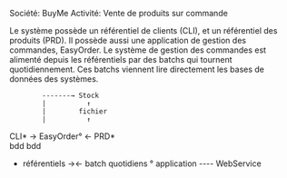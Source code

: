 Société: BuyMe
Activité: Vente de produits sur commande

Le système possède un référentiel de clients (CLI), et un référentiel des produits (PRD). Il possède aussi une application de gestion des commandes, EasyOrder. Le système de gestion des commandes est alimenté depuis les référentiels par des batchs qui tournent quotidiennement. Ces batchs viennent lire directement les bases de données des systèmes.

            -------→ Stock
            |          ↑
            |        fichier    
            |          ↑
CLI*  → EasyOrder°  ← PRD*  
bdd                   bdd

* référentiels
→← batch quotidiens
° application
---- WebService
